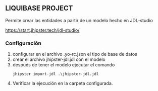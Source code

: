 ## LIQUIBASE PROJECT 

Permite crear las entidades a partir de un modelo hecho en JDL-studio

https://start.jhipster.tech/jdl-studio/

### Configuración 

1. configurar en el archivo .yo-rc.json el tipo de base de datos
2. crear el archivo jhipster-jdl.jdl con el modelo
3. después de tener el modelo ejecutar el comando
   ```
   jhipster import-jdl .\jhipster-jdl.jdl
   ```
4. Verificar la ejecución en la carpeta configurada.



